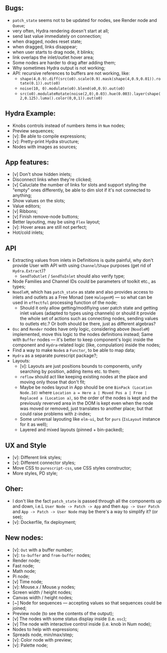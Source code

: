 ## Bugs:

* `patch_state` seems not to be updated for nodes, see Render node and `Queue`;
* very often, Hydra rendering doesn't start at all;
* send last value immediately on connection;
* when dragged, nodes reset state;
* when dragged, links disappear;
* when user starts to drag node, it blinks;
* link overlaps the inlet/outlet hover area;
* Some nodes are harder to drag after adding them;
* Why sometimes Hydra output is not working;
* API: recursive references to buffers are not working, like:
    * `shape(4,0.9).diff(src(o0).scale(0.9).mask(shape(4,0.9,0.01)).rotate(0.1)).out(o0)`
    * `noise(10, 0).modulate(o0).blend(o0,0.9).out(o0)`
    * `src(o0).modulateRotate(noise(2,0),0.03).hue(0.003).layer(shape(2,0.125).luma().color(0,0,1)).out(o0)`

## Hydra Example:

* Knobs controls instead of numbers items in `Num` nodes;
* Preview sequences;
* [v]: Be able to compile expressions;
* [v]: Pretty-print Hydra structure;
* Nodes with images as sources;


## App features:

* [v] Don't show hidden inlets;
* Disconnect links when they're clicked;
* [v] Caluclate the number of links for slots and support styling the "empty" ones differently, be able to dim slot if it's not connected to anything;
* Show values on the slots;
* Value editors;
* [v] Ribbons;
* [v] Finish remove-node buttons;
* Better layouting, may be using `Flex` layout;
* [v]: Hover areas are still not perfect;
* Hot/cold inlets;

## API

* Extracting values from inlets in Definitions is quite painful, why don't provide User with API with using `Channel`/`Shape` purposes (get rid of `Hydra.Extract`)?
    * `SendToOutlet` / `SendToInlet` should also verify type;
* Node Families and Channel IDs could be parameters of toolkit etc., as types;
* `NoodleM`, which has `patch_state` as state and also provides access to inlets and outlets as a Free Monad (see `HalogenM`) — so what can be used in `effectful` processing function of the node;
    * Should it only allow getting/modifiying user patch state and getting inlet values (adapted to types using channels) or should it provide the whole set of actions such as connecting nodes, sending values to outlets etc.? Or both should be there, just as different algebras?
* `Osc` and `Render` nodes have only logic, considering above (`NoodleM`) implemented, move this logic to the nodes definitions instead; Same with `Buffer` nodes — it's better to keep component's logic inside the component and `Hydra`-related logic (like, compulation) inside the nodes;
* Find a way to make `Node`s a `Functor`, to be able to map data;
* `Hydra` as a separate purescript package?;
* Layouts:
    * [v]: Layouts are just positions bounds to components, unify searching by position, adding items etc. to them;
    * `reflow` should act like keeping existing nodes at the place and moving only those that don't fit;
    * Maybe be nodes layout in App should be one `BinPack (Location Node.Id)` where `Location a = Here a | Moved Pos a | Free | Replaced a (Location a)`, so the order of the nodes is kept and the previously reverved area in the DOM is kept even when the node was moved or removed, just translates to another place; but that could raise problems with z-index;
    * Some universal layouting like `elm-ui`, but for `purs` (`IsLayout` instance for it as well);
    * Layered and mixed layouts (pinned + bin-packed);

## UX and Style

* [v]: Different link styles;
* [v]: Different connector styles;
* Move CSS to `purescript-css`, use CSS styles constructor;
* More styles, PD style;

## Oher:

* I don't like the fact `patch_state` is passed through all the components up and down, i.e.L
    `User Node -> Patch -> App`  and then `App -> User Patch` and `App -> Patch -> User Node`
    may be there's a way to simplify it? (or see);
* [v]: Dockerfile, fix deployment;

## New nodes:

* [v]: `Out` with a buffer number;
* [v]: `to-buffer` and `from-buffer` nodes;
* Render node;
* Fast node;
* Math node;
* Pi node;
* [v] Time node;
* [v]: Mouse.x / Mouse.y nodes;
* Screen width / height nodes;
* Canvas width / height nodes;
* [~] Node for sequences — accepting values so that sequences could be joined;
* Preview node (to see the contents of the output);
* [v] The nodes with some status display inside (i.e. `osc`);
* [v] The node with interactive control inside (i.e. knob in Num node);
* Nodes to help with expressions;
* Spreads node, min/max/step;
* [v]: Color node with preview;
* [v]: Palette node;

